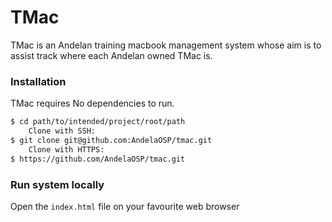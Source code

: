 # TMac
TMac is an Andelan training macbook management system whose aim is to assist track where each Andelan owned TMac is.

### Installation

TMac requires No dependencies to run.


```sh
$ cd path/to/intended/project/root/path
    Clone with SSH:
$ git clone git@github.com:AndelaOSP/tmac.git
    Clone with HTTPS:
$ https://github.com/AndelaOSP/tmac.git
```

### Run system locally
Open the `index.html` file on your favourite web browser